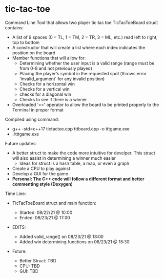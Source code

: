 # tic-tac-toe
Command Line Tool that allows two player tic tac toe
TicTacToeBoard struct contains:
  - A list of 9 spaces (0 = TL, 1 = TM, 2 = TR, 3 = ML, etc.) read left to right, top to bottom
  - A constructor that will create a list where each index indicates the position on the board
  - Member functions that will allow for:
    - Determining whether the user input is a valid range (range must be from 0-8 and not previously played)
    - Placing the player's symbol in the requested spot (throws error 'invalid_argument' for any invalid position)
    - Checks for a horizontal win
    - Checks for a vertical win
    - checks for a diagonal win
    - Checks to see if there is a winner
  - Overloaded '<<' operator to allow the board to be printed properly to the Terminal in proper format

Compiled using command:
  - g++ -std=c++17 tictactoe.cpp tttboard.cpp -o tttgame.exe
  - ./tttgame.exe

Future updates:
  - A better struct to make the code more intuitive for develper. This struct will also assist in determining a winner much easier
    - Ideas for struct is a hash table, a map, or even a graph
  - Create a CPU to play against
  - Develop a GUI for the game
  - __Personal: The C++ code will follow a different format and better commenting style (Doxygen)__

Time Line:
  - TicTacToeBoard struct and main function:
    - Started: 08/22/21 @ 10:00
    - Ended: 08/23/21 @ 17:00

  - EDITS:
    - Added valid_range() on 08/23/21 @ 18:00
    - Added win determining functions on 08/23/21 @ 18:30

  - Future:
    - Better Struct: TBD
    - CPU: TBD
    - GUI: TBD
